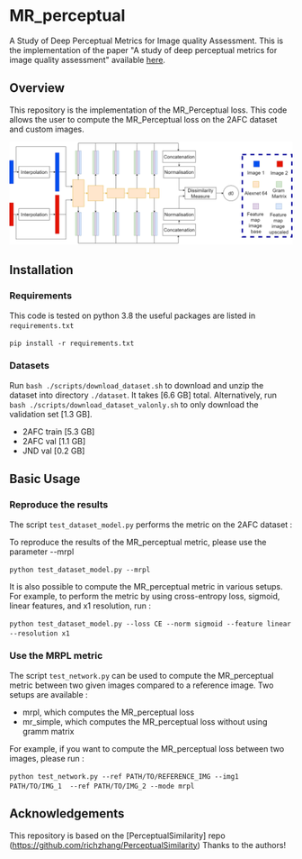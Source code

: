 # MR_perceptual
A Study of Deep Perceptual Metrics for Image quality Assessment. This is the implementation of the paper "A study of deep perceptual metrics for image quality assessment" available [here](https://arxiv.org/pdf/2202.08692.pdf).

## Overview

This repository is the implementation of the MR_Perceptual loss. This code allows the user to compute the MR_Perceptual loss on the 2AFC dataset and custom images. 

![Alt text](imgs/schema.png?raw=true "Title")

## Installation

### Requirements

This code is tested on python 3.8 the useful packages are listed in `requirements.txt`

`pip install -r requirements.txt`

### Datasets

Run `bash ./scripts/download_dataset.sh` to download and unzip the dataset into directory `./dataset`. It takes [6.6 GB] total. Alternatively, run `bash ./scripts/download_dataset_valonly.sh` to only download the validation set [1.3 GB].
- 2AFC train [5.3 GB]
- 2AFC val [1.1 GB]
- JND val [0.2 GB]  

## Basic Usage 

### Reproduce the results

The script `test_dataset_model.py` performs the metric on the 2AFC dataset :

To reproduce the results of the MR_perceptual metric, please use the parameter --mrpl

`python test_dataset_model.py --mrpl`

It is also possible to compute the MR_perceptual metric in various setups. For example, to perform the metric by using cross-entropy loss, sigmoid, linear features, and x1 resolution, run :

`python test_dataset_model.py --loss CE --norm sigmoid --feature linear --resolution x1`

### Use the MRPL metric

The script `test_network.py` can be used to compute the MR_perceptual metric between two given images compared to a reference image. Two setups are available :
- mrpl, which computes the MR_perceptual loss
- mr_simple, which computes the MR_perceptual loss without using gramm matrix

For example, if you want to compute the MR_perceptual loss between two images, please run :

`python test_network.py --ref PATH/TO/REFERENCE_IMG --img1 PATH/TO/IMG_1  --ref PATH/TO/IMG_2 --mode mrpl`

## Acknowledgements

This repository is based on the [PerceptualSimilarity] repo (https://github.com/richzhang/PerceptualSimilarity) Thanks to the authors! 
